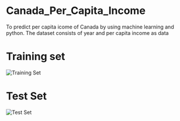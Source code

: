 # Canada_Per_Capita_Income
To predict per capita icome of Canada by using machine learning and python.
The dataset consists of year and per capita income as data
# Training set

![Training Set](https://user-images.githubusercontent.com/58935609/71020141-c28ed780-2121-11ea-888f-c9c9548c99eb.png)

# Test Set

![Test Set](https://user-images.githubusercontent.com/58935609/71020206-e4885a00-2121-11ea-842a-d90c1dd1f4e3.png)
